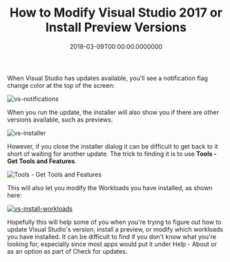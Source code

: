 ﻿---
title: How to Modify Visual Studio 2017 or Install Preview Versions
date: "2018-03-09T00:00:00.0000000"
featuredImage: /img/vs-notifications.png
---

When Visual Studio has updates available, you'll see a notification flag change color at the top of the screen:

![vs-notifications](/img/vs-notifications.png)

When you run the update, the installer will also show you if there are other versions available, such as previews.

![vs-installer](/img/vs-installer.png)

However, if you close the installer dialog it can be difficult to get back to it short of waiting for another update. The trick to finding it is to use **Tools - Get Tools and Features**.

![Tools - Get Tools and Features](/img/vs-tools-gettoolsandfeatures.png)

This will also let you modify the Workloads you have installed, as shown here:

[![vs-install-workloads](/img/vs-install-workloads-1024x572.png)](/img/vs-install-workloads.png)

Hopefully this will help some of you when you're trying to figure out how to update Visual Studio's version, install a preview, or modify which workloads you have installed. It can be difficult to find if you don't know what you're looking for, especially since most apps would put it under Help - About or as an option as part of Check for updates.

